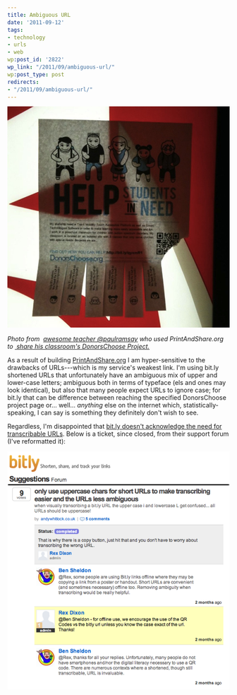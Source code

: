 ```yaml
---
title: Ambiguous URL
date: '2011-09-12'
tags:
- technology
- urls
- web
wp:post_id: '2822'
wp_link: "/2011/09/ambiguous-url/"
wp:post_type: post
redirects:
- "/2011/09/ambiguous-url/"
---
```


![](2011-09-12-Ambiguous-URL/donorschoose-on-coke-machine.jpg "donorschoose-on-coke-machine")

_Photo from  [awesome teacher @paulramsay](https://twitter.com/#!/paularamsay/status/111634486302740481/) who used PrintAndShare.org to [ share his classroom's DonorsChoose Project.](http://www.donorschoose.org/donors/proposal.html?id=617291)_

As a result of building [PrintAndShare.org](http://printandshare.org/) I am hyper-sensitive to the drawbacks of URLs---which is my service's weakest link. I'm using bit.ly shortened URLs that unfortunately have an ambiguous mix of upper and lower-case letters; ambiguous both in terms of typeface (els and ones may look identical), but also that many people expect URLs to ignore case; for bit.ly that can be difference between reaching the specified DonorsChoose project page or... well... _anything_ else on the internet which, statistically-speaking, I can say is something they definitely don't wish to see.

Regardless, I'm disappointed that [bit.ly doesn't acknowledge the need for transcribable URLs](http://feedback.bit.ly/forums/5239-suggestions/suggestions/349037-only-use-uppercase-chars-for-short-urls-to-make-tr?tracking_code=69d77a7a35cbe5096ca77ca500b0a67a). Below is a ticket, since closed, from their support forum (I've reformatted it):

[ ![](2011-09-12-Ambiguous-URL/bitly-short-URLS.png "bitly short URLS") ](2011-09-12-Ambiguous-URL/bitly-short-URLS.png)

